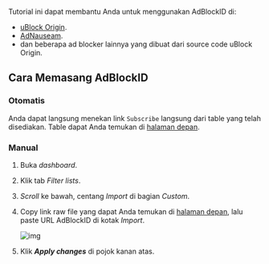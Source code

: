 Tutorial ini dapat membantu Anda untuk menggunakan AdBlockID di:
- [uBlock Origin](https://github.com/gorhill/uBlock).
- [AdNauseam](https://adnauseam.io/).
- dan beberapa ad blocker lainnya yang dibuat dari source code uBlock Origin.

## Cara Memasang AdBlockID

### Otomatis

Anda dapat langsung menekan link `Subscribe` langsung dari table yang telah disediakan. Table dapat Anda temukan di [halaman depan][ABID_Subscription].
### Manual

1. Buka *dashboard*.
2. Klik tab *Filter lists*.
3. *Scroll* ke bawah, centang *Import* di bagian *Custom*.
4. Copy link raw file yang dapat Anda temukan di [halaman depan][ABID_Subscription], lalu paste URL AdBlockID di kotak *Import*. <br>

   ![img](https://i.imgur.com/rguw5WO.png) <br>

5. Klik ***Apply changes*** di pojok kanan atas.

[ABID_Subscription]: https://github.com/realodix/AdBlockID#subscription
